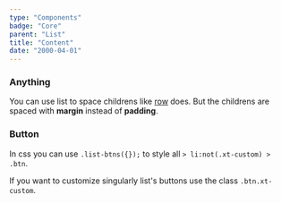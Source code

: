 ```yaml
---
type: "Components"
badge: "Core"
parent: "List"
title: "Content"
date: "2000-04-01"
---
```


### Anything

You can use list to space childrens like [row](/components/row/content) does. But the childrens are spaced with **margin** instead of **padding**.

<demo>
  <demovanilla src="vanilla/components/list/anything-row">
  </demovanilla>
  <demovanilla src="vanilla/components/list/anything-column">
  </demovanilla>
  <demovanilla src="vanilla/components/list/anything-nested">
  </demovanilla>
</demo>

### Button

In css you can use `.list-btns({});` to style all `> li:not(.xt-custom) > .btn`.

If you want to customize singularly list's buttons use the class `.btn.xt-custom`.

<demo>
  <demovanilla src="vanilla/components/list/button-row">
  </demovanilla>
  <demovanilla src="vanilla/components/list/button-column">
  </demovanilla>
  <demovanilla src="vanilla/components/list/button-nested">
  </demovanilla>
</demo>
